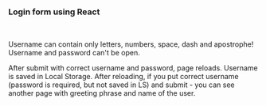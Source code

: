 ### Login form using React

<br>

Username can contain only letters, numbers, space, dash and apostrophe!
Username and password can't be open.

After submit with correct username and password, page reloads. Username is saved in Local Storage. After reloading, if you put correct username (password is required, but not saved in LS) and submit - you can see another page with greeting phrase and name of the user.